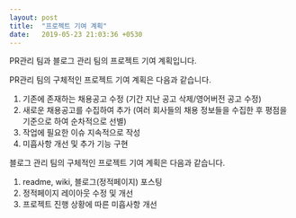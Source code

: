 ```yaml
---
layout: post
title:  "프로젝트 기여 계획"
date:   2019-05-23 21:03:36 +0530
---
```

PR관리 팀과 블로그 관리 팀의 프로젝트 기여 계획입니다.

PR관리 팀의 구체적인 프로젝트 기여 계획은 다음과 같습니다.
1. 기존에 존재하는 채용공고 수정 
(기간 지난 공고 삭제/영어버전 공고 수정)
2. 새로운 채용공고를 수집하여 추가
(여러 회사들의 채용 정보들을 수집한 후 평점을 기준으로 하여 순차적으로 선별)
3. 작업에 필요한 이슈 지속적으로 작성
4. 미흡사항 개선 및 추가 기능 구현

블로그 관리 팀의 구체적인 프로젝트 기여 계획은 다음과 같습니다.
1. readme, wiki, 블로그(정적페이지) 포스팅
2. 정적페이지 레이아웃 수정 및 개선
3. 프로젝트 진행 상황에 따른 미흡사항 개선


